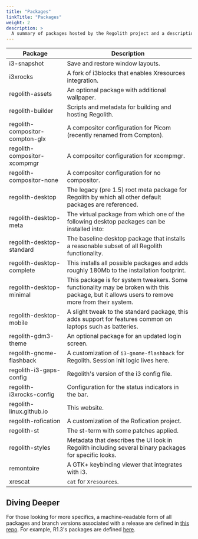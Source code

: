 ```yaml
---
title: "Packages"
linkTitle: "Packages"
weight: 2
description: >
  A summary of packages hosted by the Regolith project and a description for each.
---
```


| **Package**                     | **Description**                                                                                                                                |
| ------------------------------- | ---------------------------------------------------------------------------------------------------------------------------------------------- |
| i3-snapshot                     | Save and restore window layouts.                                                                                                               |
| i3xrocks                        | A fork of i3blocks that enables Xresources integration.                                                                                        |
| regolith-assets                 | An optional package with additional wallpaper.                                                                                                 |
| regolith-builder                | Scripts and metadata for building and hosting Regolith.                                                                                        |
| regolith-compositor-compton-glx | A compositor configuration for Picom (recently renamed from Compton).                                                                          |
| regolith-compositor-xcompmgr    | A compositor configuration for xcompmgr.                                                                                                       |
| regolith-compositor-none        | A compositor configuration for no compositor.                                                                                                  |
| regolith-desktop                | The legacy (pre 1.5) root meta package for Regolith by which all other default packages are referenced.                                        |
| regolith-desktop-meta           | The virtual package from which one of the following desktop packages can be installed into:                                                    |
| regolith-desktop-standard       | The baseline desktop package that installs a reasonable subset of all Regolith functionality.                                                  |
| regolith-desktop-complete       | This installs all possible packages and adds roughly 180Mb to the installation footprint.                                                      |
| regolith-desktop-minimal        | This package is for system tweakers. Some functionality may be broken with this package, but it allows users to remove more from their system. |
| regolith-desktop-mobile         | A slight tweak to the standard package, this adds support for features common on laptops such as batteries.                                    |
| regolith-gdm3-theme             | An optional package for an updated login screen.                                                                                               |
| regolith-gnome-flashback        | A customization of `i3-gnome-flashback` for Regolith. Session init logic lives here.                                                           |
| regolith-i3-gaps-config         | Regolith's version of the i3 config file.                                                                                                      |
| regolith-i3xrocks-config        | Configuration for the status indicators in the bar.                                                                                            |
| regolith-linux.github.io        | This website.                                                                                                                                  |
| regolith-rofication             | A customization of the Rofication project.                                                                                                     |
| regolith-st                     | The st-term with some patches applied.                                                                                                         |
| regolith-styles                 | Metadata that describes the UI look in Regolith including several binary packages for specific looks.                                          |
| remontoire                      | A GTK+ keybinding viewer that integrates with i3.                                                                                              |
| xrescat                         | `cat` for `Xresources`.                                                                                                                        |

## Diving Deeper

For those looking for more specifics, a machine-readable form of all packages and branch versions associated with a release are defined in [this repo](https://github.com/regolith-linux/regolith-builder). For example, R1.3's packages are defined [here](https://github.com/regolith-linux/regolith-builder/blob/master/package-model-R1.3.json).

